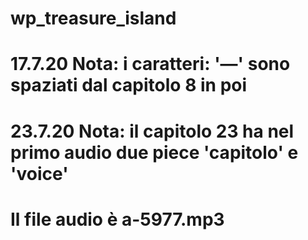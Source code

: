 # wp_treasure_island


# 17.7.20 Nota: i caratteri: '—' sono spaziati dal capitolo 8 in poi

# 23.7.20 Nota: il capitolo 23 ha nel primo audio due piece 'capitolo' e 'voice'
# Il file audio è a-5977.mp3